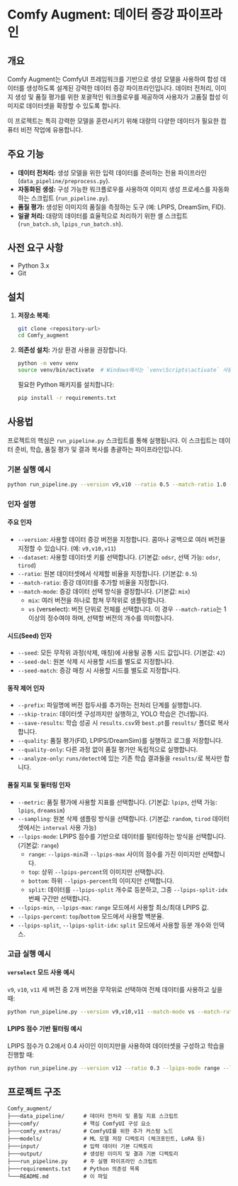 # Comfy Augment: 데이터 증강 파이프라인

## 개요

Comfy Augment는 ComfyUI 프레임워크를 기반으로 생성 모델을 사용하여 합성 데이터를 생성하도록 설계된 강력한 데이터 증강 파이프라인입니다. 데이터 전처리, 이미지 생성 및 품질 평가를 위한 포괄적인 워크플로우를 제공하여 사용자가 고품질 합성 이미지로 데이터셋을 확장할 수 있도록 합니다.

이 프로젝트는 특히 강력한 모델을 훈련시키기 위해 대량의 다양한 데이터가 필요한 컴퓨터 비전 작업에 유용합니다.

## 주요 기능

- **데이터 전처리:** 생성 모델을 위한 입력 데이터를 준비하는 전용 파이프라인 (`data_pipeline/preprocess.py`).
- **자동화된 생성:** 구성 가능한 워크플로우를 사용하여 이미지 생성 프로세스를 자동화하는 스크립트 (`run_pipeline.py`).
- **품질 평가:** 생성된 이미지의 품질을 측정하는 도구 (예: LPIPS, DreamSim, FID).
- **일괄 처리:** 대량의 데이터를 효율적으로 처리하기 위한 셸 스크립트 (`run_batch.sh`, `lpips_run_batch.sh`).

## 사전 요구 사항

- Python 3.x
- Git

## 설치

1.  **저장소 복제:**
    ```bash
    git clone <repository-url>
    cd Comfy_augment
    ```

2.  **의존성 설치:**
    가상 환경 사용을 권장합니다.
    ```bash
    python -m venv venv
    source venv/bin/activate  # Windows에서는 `venv\Scripts\activate` 사용
    ```
    필요한 Python 패키지를 설치합니다:
    ```bash
    pip install -r requirements.txt
    ```

## 사용법

프로젝트의 핵심은 `run_pipeline.py` 스크립트를 통해 실행됩니다. 이 스크립트는 데이터 준비, 학습, 품질 평가 및 결과 복사를 총괄하는 파이프라인입니다.

### 기본 실행 예시

```bash
python run_pipeline.py --version v9,v10 --ratio 0.5 --match-ratio 1.0 --seed 42
```

### 인자 설명

#### 주요 인자

-   `--version`: 사용할 데이터 증강 버전을 지정합니다. 콤마나 공백으로 여러 버전을 지정할 수 있습니다. (예: `v9,v10,v11`)
-   `--dataset`: 사용할 데이터셋 키를 선택합니다. (기본값: `odsr`, 선택 가능: `odsr`, `tirod`)
-   `--ratio`: 원본 데이터셋에서 삭제할 비율을 지정합니다. (기본값: `0.5`)
-   `--match-ratio`: 증강 데이터를 추가할 비율을 지정합니다.
-   `--match-mode`: 증강 데이터 선택 방식을 결정합니다. (기본값: `mix`)
    -   `mix`: 여러 버전을 하나로 합쳐 무작위로 샘플링합니다.
    -   `vs` (verselect): 버전 단위로 전체를 선택합니다. 이 경우 `--match-ratio`는 1 이상의 정수여야 하며, 선택할 버전의 개수를 의미합니다.

#### 시드(Seed) 인자

-   `--seed`: 모든 무작위 과정(삭제, 매칭)에 사용될 공통 시드 값입니다. (기본값: `42`)
-   `--seed-del`: 원본 삭제 시 사용할 시드를 별도로 지정합니다.
-   `--seed-match`: 증강 매칭 시 사용할 시드를 별도로 지정합니다.

#### 동작 제어 인자

-   `--prefix`: 파일명에 버전 접두사를 추가하는 전처리 단계를 실행합니다.
-   `--skip-train`: 데이터셋 구성까지만 실행하고, YOLO 학습은 건너뜁니다.
-   `--save-results`: 학습 성공 시 `results.csv`와 `best.pt`를 `results/` 폴더로 복사합니다.
-   `--quality`: 품질 평가(FID, LPIPS/DreamSim)를 실행하고 로그를 저장합니다.
-   `--quality-only`: 다른 과정 없이 품질 평가만 독립적으로 실행합니다.
-   `--analyze-only`: `runs/detect`에 있는 기존 학습 결과들을 `results/`로 복사만 합니다.

#### 품질 지표 및 필터링 인자

-   `--metric`: 품질 평가에 사용할 지표를 선택합니다. (기본값: `lpips`, 선택 가능: `lpips`, `dreamsim`)
-   `--sampling`: 원본 삭제 샘플링 방식을 선택합니다. (기본값: `random`, `tirod` 데이터셋에서는 `interval` 사용 가능)
-   `--lpips-mode`: LPIPS 점수를 기반으로 데이터를 필터링하는 방식을 선택합니다. (기본값: `range`)
    -   `range`: `--lpips-min`과 `--lpips-max` 사이의 점수를 가진 이미지만 선택합니다.
    -   `top`: 상위 `--lpips-percent`의 이미지만 선택합니다.
    -   `bottom`: 하위 `--lpips-percent`의 이미지만 선택합니다.
    -   `split`: 데이터를 `--lpips-split` 개수로 등분하고, 그중 `--lpips-split-idx`번째 구간만 선택합니다.
-   `--lpips-min`, `--lpips-max`: `range` 모드에서 사용할 최소/최대 LPIPS 값.
-   `--lpips-percent`: `top`/`bottom` 모드에서 사용할 백분율.
-   `--lpips-split`, `--lpips-split-idx`: `split` 모드에서 사용할 등분 개수와 인덱스.

### 고급 실행 예시

#### `verselect` 모드 사용 예시

`v9`, `v10`, `v11` 세 버전 중 2개 버전을 무작위로 선택하여 전체 데이터를 사용하고 싶을 때:

```bash
python run_pipeline.py --version v9,v10,v11 --match-mode vs --match-ratio 2
```

#### LPIPS 점수 기반 필터링 예시

LPIPS 점수가 0.2에서 0.4 사이인 이미지만을 사용하여 데이터셋을 구성하고 학습을 진행할 때:

```bash
python run_pipeline.py --version v12 --ratio 0.3 --lpips-mode range --lpips-min 0.2 --lpips-max 0.4
```

## 프로젝트 구조

```
Comfy_augment/
├───data_pipeline/      # 데이터 전처리 및 품질 지표 스크립트
├───comfy/              # 핵심 ComfyUI 구성 요소
├───comfy_extras/       # ComfyUI를 위한 추가 커스텀 노드
├───models/             # ML 모델 저장 디렉토리 (체크포인트, LoRA 등)
├───input/              # 입력 데이터 기본 디렉토리
├───output/             # 생성된 이미지 및 결과 기본 디렉토리
├───run_pipeline.py     # 주 실행 파이프라인 스크립트
├───requirements.txt    # Python 의존성 목록
└───README.md           # 이 파일
```